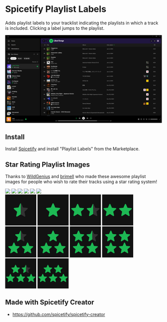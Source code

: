 # Spicetify Playlist Labels

Adds playlist labels to your tracklist indicating the playlists in which a track is included. Clicking a label jumps to the playlist.

![Screenshot](screenshot.png)

## Install
Install [Spicetify](https://spicetify.app) and install "Playlist Labels" from the Marketplace.

## Star Rating Playlist Images

Thanks to [WildGenius](https://github.com/WildGenius) and [brimell](https://github.com/brimell) who made these awesome playlist images for people who wish to rate their tracks using a star rating system!

<p float="left">
<img src="images/1-star.png" width="100px">
<img src="images/2-stars.png" width="100px">
<img src="images/3-stars.png" width="100px">
<img src="images/4-stars.png" width="100px">
<img src="images/5-stars.png" width="100px">
<img src="images/unrated.png" width="100px">
<br />
<img src="images/0.5-stars.jpg" width="100px">
<img src="images/1-star.jpg" width="100px">
<img src="images/1.5-stars.jpg" width="100px">
<img src="images/2-stars.jpg" width="100px">
<img src="images/2.5-stars.jpg" width="100px">
<img src="images/3-stars.jpg" width="100px">
<img src="images/3.5-stars.jpg" width="100px">
<img src="images/4-stars.jpg" width="100px">
<img src="images/4.5-stars.jpg" width="100px">
<img src="images/5-stars.jpg" width="100px">
</p>


## Made with Spicetify Creator
- https://github.com/spicetify/spicetify-creator